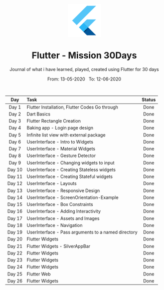 <div align="center">
  <img src="./assets/flutter.png" alt="flutter" height="105">
</div>

<div align="center">
  <h1>Flutter - Mission 30Days</h1>
  <p>Journal of what i have learned, played, created using Flutter for 30 days</p>
  <p>From: 13-05-2020 &nbsp;  To: 12-06-2020</p>
  <br>
</div>


| Day  | Task | Status |
| :-------------: | :------------- | :----------: |
| Day 1  | Flutter Installation, Flutter Codes Go through  | Done |
| Day 2  | Dart Basics  | Done |
| Day 3  | Flutter Rectangle Creation |  Done |
| Day 4  | Baking app - Login page design  |  Done |
| Day 5  | Infinite list view with external package |  Done |
| Day 6  | UserInterface - Intro to Widgets | Done |
| Day 7  | UserInterface - Material Widgets | Done |
| Day 8  | UserInterface - Gesture Detector | Done |
| Day 9  | UserInterface - Changing widgets to input | Done |
| Day 10 | UserInterface - Creating Stateless widgets | Done |
| Day 11 | UserInterface - Creating  Stateful widgets | Done |
| Day 12 | UserInterface - Layouts | Done |
| Day 13 | UserInterface - Responsive Design | Done |
| Day 14 | UserInterface - ScreenOrientation-Example | Done |
| Day 15 | UserInterface - Box Constraints | Done |
| Day 16 | UserInterface - Adding Interactivity | Done |
| Day 17 | UserInterface - Assets and Images | Done |
| Day 18 | UserInterface - Navigation | Done |
| Day 19 | UserInterface - Pass arguments to a named directory | Done |
| Day 20 | Flutter Widgets | Done |
| Day 21 | Flutter Widgets - SilverAppBar | Done |
| Day 22 | Flutter Widgets | Done |
| Day 23 | Flutter Widgets | Done |
| Day 24 | Flutter Widgets | Done |
| Day 25 | Flutter Web | Done |
| Day 26 | Flutter Widgets | Done |